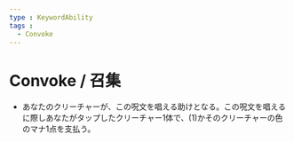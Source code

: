 ```yaml
---
type : KeywordAbility
tags : 
  - Convoke
---
```

# Convoke / 召集

* あなたのクリーチャーが、この呪文を唱える助けとなる。この呪文を唱えるに際しあなたがタップしたクリーチャー1体で、(1)かそのクリーチャーの色のマナ1点を支払う。
